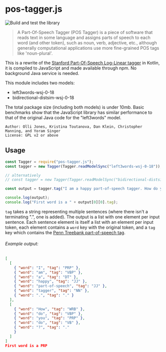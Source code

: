 # pos-tagger.js

![Build and test the library](https://github.com/ojj11/pos-tagger.js/workflows/Build%20and%20test%20the%20library/badge.svg?event=push)

> A Part-Of-Speech Tagger (POS Tagger) is a piece of software that reads text in some language and assigns parts of speech to each word (and other token), such as noun, verb, adjective, etc., although generally computational applications use more fine-grained POS tags like 'noun-plural'.

This is a rewrite of the [Stanford Part-Of-Speech Log-Linear tagger](https://nlp.stanford.edu/software/tagger.shtml) in Kotlin, it is compiled to JavaScript and made available through npm. No background Java service is needed.

This module includes two models:
 - left3words-wsj-0-18
 - bidirectional-distsim-wsj-0-18

The total package size (including both models) is under 10mb. Basic benchmarks show that the JavaScript library has similar performance to that of the original Java code for the "left3words" model.

    Author: Olli Jones, Kristina Toutanova, Dan Klein, Christopher Manning, and Yoram Singer
    License: GPL v2 or above

## Usage

```javascript
const Tagger = require("pos-tagger.js");
const tagger = new Tagger(Tagger.readModelSync("left3words-wsj-0-18"));

// alternatively
// const tagger = new Tagger(Tagger.readModelSync("bidirectional-distsim-wsj-0-18"));

const output = tagger.tag("I am a happy part-of-speech tagger. How do you do?");

console.log(output);
console.log("First word is a " + output[0][0].tag);
```

`tag` takes a string representing multiple sentences (where there isn't a terminating ".", one is added). The output is a list with one element per input sentence. Each sentence element is itself a list with an element per input token, each element contains a `word` key with the original token, and a `tag` key which contains the [Penn Treebank part-of-speech tag](https://www.ling.upenn.edu/courses/Fall_2003/ling001/penn_treebank_pos.html).

###### Example output:

```json
[
  [
    { "word": "I", "tag": "PRP" },
    { "word": "am", "tag": "VBP" },
    { "word": "a", "tag": "DT" },
    { "word": "happy", "tag": "JJ" },
    { "word": "part-of-speech", "tag": "JJ" },
    { "word": "tagger", "tag": "NN" },
    { "word": ".", "tag": "." }
  ],
  [
    { "word": "How", "tag": "WRB" },
    { "word": "do", "tag": "VBP" },
    { "word": "you", "tag": "PRP" },
    { "word": "do", "tag": "VB" },
    { "word": "?", "tag": "."
    }
  ]
]
First word is a PRP
```
